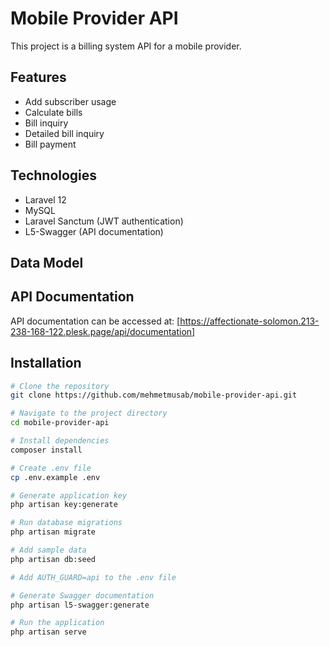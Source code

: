 # Mobile Provider API
This project is a billing system API for a mobile provider.

## Features
- Add subscriber usage
- Calculate bills
- Bill inquiry
- Detailed bill inquiry
- Bill payment

## Technologies
- Laravel 12
- MySQL
- Laravel Sanctum (JWT authentication)
- L5-Swagger (API documentation)

## Data Model

## API Documentation
API documentation can be accessed at:
[https://affectionate-solomon.213-238-168-122.plesk.page/api/documentation]

## Installation
```bash
# Clone the repository
git clone https://github.com/mehmetmusab/mobile-provider-api.git

# Navigate to the project directory
cd mobile-provider-api

# Install dependencies
composer install

# Create .env file
cp .env.example .env

# Generate application key
php artisan key:generate

# Run database migrations
php artisan migrate

# Add sample data
php artisan db:seed

# Add AUTH_GUARD=api to the .env file

# Generate Swagger documentation
php artisan l5-swagger:generate

# Run the application
php artisan serve
